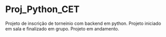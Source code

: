 # Proj_Python_CET
Projeto de  inscrição de torneinio com backend em python.
Projeto iniciado em sala e finalizado em grupo.
Projeto em andamento.
